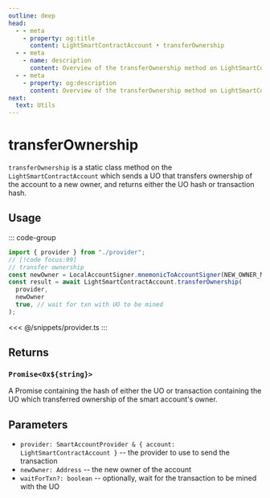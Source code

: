 ```yaml
---
outline: deep
head:
  - - meta
    - property: og:title
      content: LightSmartContractAccount • transferOwnership
  - - meta
    - name: description
      content: Overview of the transferOwnership method on LightSmartContractAccount
  - - meta
    - property: og:description
      content: Overview of the transferOwnership method on LightSmartContractAccount
next:
  text: Utils
---
```


# transferOwnership

`transferOwnership` is a static class method on the `LightSmartContractAccount` which sends a UO that transfers ownership of the account to a new owner, and returns either the UO hash or transaction hash.

## Usage

::: code-group

```ts [example.ts]
import { provider } from "./provider";
// [!code focus:99]
// transfer ownership
const newOwner = LocalAccountSigner.mnemonicToAccountSigner(NEW_OWNER_MNEMONIC);
const result = await LightSmartContractAccount.transferOwnership(
  provider,
  newOwner
  true, // wait for txn with UO to be mined
);
```

<<< @/snippets/provider.ts
:::

## Returns

### `Promise<0x${string}>`

A Promise containing the hash of either the UO or transaction containing the UO which transferred ownership of the smart account's owner.

## Parameters

- `provider: SmartAccountProvider & { account: LightSmartContractAccount }` -- the provider to use to send the transaction
- `newOwner: Address` -- the new owner of the account
- `waitForTxn?: boolean` -- optionally, wait for the transaction to be mined with the UO
